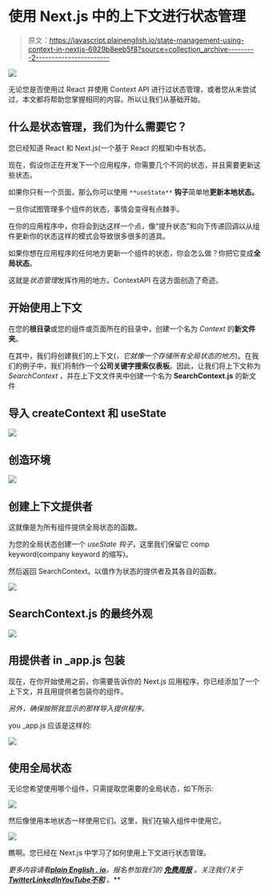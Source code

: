 # 使用 Next.js 中的上下文进行状态管理

> 原文：<https://javascript.plainenglish.io/state-management-using-context-in-nextjs-6929b8eeb5f8?source=collection_archive---------2----------------------->

![](img/ab996b5d01f5a1440946429b1aae7fe1.png)

无论您是否使用过 React 并使用 Context API 进行过状态管理，或者您从未尝试过，本文都将帮助您掌握相同的内容。所以让我们从基础开始。

## 什么是状态管理，我们为什么需要它？

您已经知道 React 和 Next.js(一个基于 React 的框架)中有状态。

现在，假设你正在开发下一个应用程序，你需要几个不同的状态，并且需要更新这些状态。

如果你只有一个页面，那么你可以使用 `**useState**` **钩子**简单地**更新本地状态。**

一旦你试图管理多个组件的状态，事情会变得有点棘手。

在你的应用程序中，你将会到达这样一个点，像“提升状态”和向下传递回调以从组件更新你的状态这样的模式会导致很多很多的道具。

如果你想在应用程序的任何地方更新一个组件的状态，你会怎么做？你把它变成**全局状态**。

这就是*状态管理*发挥作用的地方。ContextAPI 在这方面创造了奇迹。

## 开始使用上下文

在您的**根目录**或您的组件或页面所在的目录中，创建一个名为 *Context* 的**新文件夹**。

在其中，我们将创建我们的上下文(*，它就像一个存储所有全局状态的地方*)。在我们的例子中，我们将制作一个**公司关键字搜索仪表板**。因此，让我们将上下文称为 *SearchContext* ，并在上下文文件夹中创建一个名为 **SearchContext.js** 的新文件

## 导入 createContext 和 useState

![](img/9965ca0296847461cee819bbb1e17979.png)

## 创造环境

![](img/80ecdb38fd56fda57b78050b40a80184.png)

## 创建上下文提供者

这就像是为所有组件提供全局状态的函数。

为您的全局状态创建一个 *useState 钩子*，这里我们保留它 comp keyword(company keyword 的缩写)。

然后返回 SearchContext。以值作为状态的提供者及其各自的函数。

![](img/2f9c7fd352995b6aaa85a9737f54e5cd.png)

## SearchContext.js 的最终外观

![](img/fa8cbfd5d4e3c183fceed14fe13e4100.png)

## 用提供者 in _app.js 包装

现在，在你开始使用之前，你需要告诉你的 Next.js 应用程序，你已经添加了一个上下文，并且用提供者包装你的组件。

*另外，确保按照我显示的那样导入提供程序。*

you _app.js 应该是这样的:

![](img/09800d7279f1b190b2fbbb92302ae539.png)

## 使用全局状态

无论您希望使用哪个组件，只需提取您需要的全局状态，如下所示:

![](img/ed37217739abe884a574c156d8ff0991.png)

然后像使用本地状态一样使用它们。这里，我们在输入组件中使用它。

![](img/9d1240109842f7a208764c9d877d820d.png)

瞧啊。您已经在 Next.js 中学习了如何使用上下文进行状态管理。

*更多内容请看*[***plain English . io***](https://plainenglish.io/)*。报名参加我们的* [***免费周报***](http://newsletter.plainenglish.io/) *。关注我们关于*[***Twitter***](https://twitter.com/inPlainEngHQ)[***LinkedIn***](https://www.linkedin.com/company/inplainenglish/)*[***YouTube***](https://www.youtube.com/channel/UCtipWUghju290NWcn8jhyAw)*[***不和***](https://discord.gg/GtDtUAvyhW) *。***